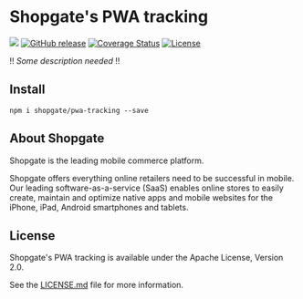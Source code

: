 # Shopgate's PWA tracking

![](https://travis-ci.org/shopgate/pwa-tracking.svg?branch=master)
[![GitHub release](https://img.shields.io/github/release/shopgate/pwa-tracking.svg)]()
[![Coverage Status](https://coveralls.io/repos/github/shopgate/pwa-tracking/badge.svg?branch=master)](https://coveralls.io/github/shopgate/pwa-tracking?branch=master)
[![License](https://img.shields.io/badge/License-Apache%202.0-blue.svg)](https://opensource.org/licenses/Apache-2.0)

!! _Some description needed_ !!

## Install

```
npm i shopgate/pwa-tracking --save
```

## About Shopgate

Shopgate is the leading mobile commerce platform.

Shopgate offers everything online retailers need to be successful in mobile. Our leading
software-as-a-service (SaaS) enables online stores to easily create, maintain and optimize
native apps and mobile websites for the iPhone, iPad, Android smartphones and tablets.

## License

Shopgate's PWA tracking is available under the Apache License, Version 2.0.

See the [LICENSE.md](./LICENSE.md) file for more information.
